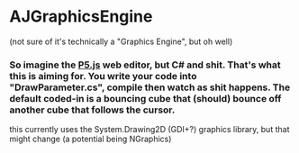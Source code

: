 # AJGraphicsEngine
(not sure of it's technically a "Graphics Engine", but oh well)

### So imagine the [P5.js](https://editor.p5js.org/) web editor, but C# and shit. That's what this is aiming for. You write your code into "DrawParameter.cs", compile then watch as shit happens. The default coded-in is a bouncing cube that (should) bounce off another cube that follows the cursor.

this currently uses the System.Drawing2D (GDI+?) graphics library, but that might change (a potential being NGraphics)
